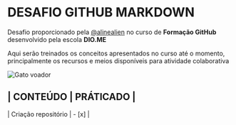 # DESAFIO GITHUB MARKDOWN
Desafio proporcionado pela [@alinealien](https://github.com/alinealien) no curso de **Formação GitHub** desenvolvido pela escola **DIO.ME**

Aqui serão treinados os conceitos apresentados no curso até o momento, principalmente os recursos e meios disponíveis para atividade colaborativa

![Gato voador](https://media.giphy.com/headers/GitHub/w8ZJLtJbmuph.gif)

| CONTEÚDO | PRÁTICADO |
-----------------------
| Criação repositório | - [x] |
